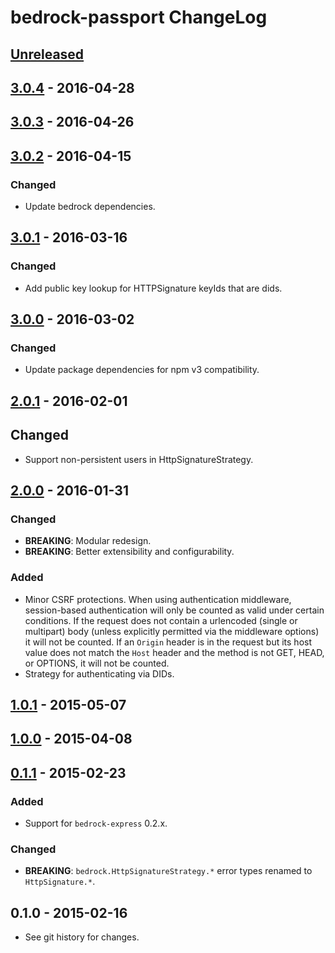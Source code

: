 # bedrock-passport ChangeLog

## [Unreleased]

## [3.0.4] - 2016-04-28

## [3.0.3] - 2016-04-26

## [3.0.2] - 2016-04-15

### Changed
- Update bedrock dependencies.

## [3.0.1] - 2016-03-16

### Changed
- Add public key lookup for HTTPSignature keyIds that are dids.

## [3.0.0] - 2016-03-02

### Changed
- Update package dependencies for npm v3 compatibility.

## [2.0.1] - 2016-02-01

## Changed
- Support non-persistent users in HttpSignatureStrategy.

## [2.0.0] - 2016-01-31

### Changed
- **BREAKING**: Modular redesign.
- **BREAKING**: Better extensibility and configurability.

### Added
- Minor CSRF protections. When using authentication middleware, session-based
  authentication will only be counted as valid under certain conditions. If
  the request does not contain a urlencoded (single or multipart) body
  (unless explicitly permitted via the middleware options) it will not be
  counted. If an `Origin` header is in the request but its host value does not
  match the `Host` header and the method is not GET, HEAD, or OPTIONS, it will
  not be counted.
- Strategy for authenticating via DIDs.

## [1.0.1] - 2015-05-07

## [1.0.0] - 2015-04-08

## [0.1.1] - 2015-02-23

### Added
- Support for `bedrock-express` 0.2.x.

### Changed
- **BREAKING**: `bedrock.HttpSignatureStrategy.*` error types renamed to `HttpSignature.*`.

## 0.1.0 - 2015-02-16

- See git history for changes.

[Unreleased]: https://github.com/digitalbazaar/bedrock-passport/compare/3.0.4...HEAD
[3.0.4]: https://github.com/digitalbazaar/bedrock-passport/compare/3.0.3...3.0.4
[3.0.3]: https://github.com/digitalbazaar/bedrock-passport/compare/3.0.2...3.0.3
[3.0.2]: https://github.com/digitalbazaar/bedrock-passport/compare/3.0.1...3.0.2
[3.0.1]: https://github.com/digitalbazaar/bedrock-passport/compare/3.0.0...3.0.1
[3.0.0]: https://github.com/digitalbazaar/bedrock-passport/compare/2.0.1...3.0.0
[2.0.1]: https://github.com/digitalbazaar/bedrock-passport/compare/2.0.0...2.0.1
[2.0.0]: https://github.com/digitalbazaar/bedrock-passport/compare/1.0.1...2.0.0
[1.0.1]: https://github.com/digitalbazaar/bedrock-passport/compare/1.0.0...1.0.1
[1.0.0]: https://github.com/digitalbazaar/bedrock-passport/compare/0.1.1...1.0.0
[0.1.1]: https://github.com/digitalbazaar/bedrock-passport/compare/0.1.0...0.1.1
